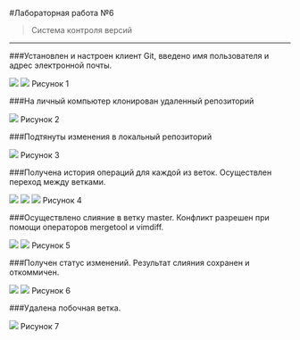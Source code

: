 #Лабораторная работа №6
> Система контроля версий
***

###Установлен и настроен клиент Git, введено имя пользователя и адрес электронной почты.

![](screens/sc1)
![](screens/sc2)
Рисунок 1

###На личный компьютер клонирован удаленный репозиторий

![](screens/sc3)
Рисунок 2

###Подтянуты изменения в локальный репозиторий

![](screens/sc4)
Рисунок 3

###Получена история операций для каждой из веток. Осуществлен переход между ветками.

![](screens/sc5)
![](screens/sc6)
![](screens/sc7)
Рисунок 4

###Осуществлено слияние в ветку master. Конфликт разрешен при помощи операторов mergetool и vimdiff.

![](screens/sc8)
![](screens/sc9)
Рисунок 5

###Получен статус изменений. Результат слияния сохранен и откоммичен.

![](screens/sc10)
![](screens/s11)
Рисунок 6

###Удалена побочная ветка.

![](screens/sc12)
Рисунок 7

